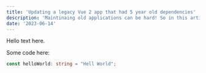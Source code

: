 ```yaml
---
title: 'Updating a legacy Vue 2 app that had 5 year old dependencies'
description: 'Maintinaing old applications can be hard! So in this article I go over one of my worst experiences so far updating a Vue 2 application with 5 year old dependencies.'
date: '2023-06-14'
---
```


Hello text here.

Some code here:

```ts
const helloWorld: string = "Hell World";
```
